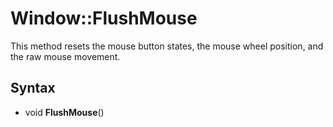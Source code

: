 # Window::FlushMouse #
This method resets the mouse button states, the mouse wheel position, and the raw mouse movement.

## Syntax ##
- void **FlushMouse**()